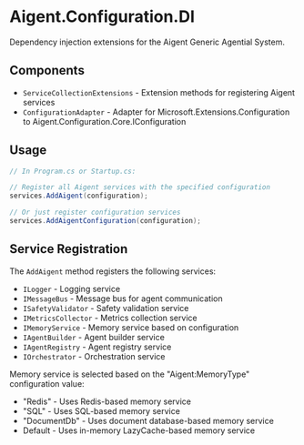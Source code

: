 # Aigent.Configuration.DI

Dependency injection extensions for the Aigent Generic Agential System.

## Components

- `ServiceCollectionExtensions` - Extension methods for registering Aigent services
- `ConfigurationAdapter` - Adapter for Microsoft.Extensions.Configuration to Aigent.Configuration.Core.IConfiguration

## Usage

```csharp
// In Program.cs or Startup.cs:

// Register all Aigent services with the specified configuration
services.AddAigent(configuration);

// Or just register configuration services
services.AddAigentConfiguration(configuration);
```

## Service Registration

The `AddAigent` method registers the following services:

- `ILogger` - Logging service
- `IMessageBus` - Message bus for agent communication
- `ISafetyValidator` - Safety validation service
- `IMetricsCollector` - Metrics collection service
- `IMemoryService` - Memory service based on configuration
- `IAgentBuilder` - Agent builder service
- `IAgentRegistry` - Agent registry service
- `IOrchestrator` - Orchestration service

Memory service is selected based on the "Aigent:MemoryType" configuration value:
- "Redis" - Uses Redis-based memory service
- "SQL" - Uses SQL-based memory service
- "DocumentDb" - Uses document database-based memory service
- Default - Uses in-memory LazyCache-based memory service
